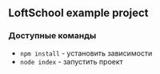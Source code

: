## LoftSchool example project

### Доступные команды

* `npm install` - установить зависимости
* `node index` - запустить проект

